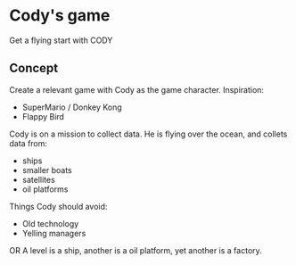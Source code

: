 # Cody's game
Get a flying start with CODY

## Concept
Create a relevant game with Cody as the game character.
Inspiration:
* SuperMario / Donkey Kong
* Flappy Bird

Cody is on a mission to collect data. 
He is flying over the ocean, and collets data from: 
* ships
* smaller boats
* satellites
* oil platforms

Things Cody should avoid: 
* Old technology
* Yelling managers

OR A level is a ship, another is a oil platform, yet another is a factory.